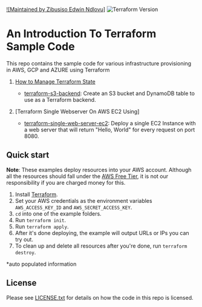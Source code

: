 [![Maintained by Zibusiso Edwin Ndlovu]](https://github.com/zibusiso-ndlovu/terraform-examples)
![Terraform Version](https://img.shields.io/badge/tf-%3E%3D0.12.0-blue.svg)

# An Introduction To Terraform Sample Code

This repo contains the sample code for various infrastructure provisioning in AWS, GCP and AZURE using Terraform 

1. [How to Manage Terraform State](https://www.terraform.io/docs/backends/types/s3.html)
    * [terraform-s3-backend](./terraform-s3-backend): Create an S3 bucket and DynamoDB table to use as a Terraform backend. 
  
1. [Terraform Single Webserver On AWS EC2 Using]
    * [terraform-single-web-server-ec2](./terraform-single-web-server-ec2): Deploy a single EC2 Instance with a web server that will return
      "Hello, World" for every request on port 8080.

## Quick start

**Note**: These examples deploy resources into your AWS account. Although all the resources should fall under the
[AWS Free Tier](https://aws.amazon.com/free/), it is not our responsibility if you are charged money for this.

1. Install [Terraform](https://www.terraform.io/).
1. Set your AWS credentials as the environment variables `AWS_ACCESS_KEY_ID` and `AWS_SECRET_ACCESS_KEY`.
1. `cd` into one of the example folders.
1. Run `terraform init`.
1. Run `terraform apply`.
1. After it's done deploying, the example will output URLs or IPs you can try out.
1. To clean up and delete all resources after you're done, run `terraform destroy`.

<!-- BEGINNING OF PRE-COMMIT-TERRAFORM DOCS HOOK -->
*auto populated information
<!-- END OF PRE-COMMIT-TERRAFORM DOCS HOOK -->

## License

Please see [LICENSE.txt](/LICENSE.txt) for details on how the code in this repo is licensed.

